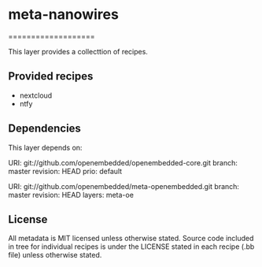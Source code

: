 # meta-nanowires
===================

This layer provides a collecttion of recipes.

Provided recipes
----------------

- nextcloud
- ntfy

Dependencies
------------
This layer depends on:

URI: git://github.com/openembedded/openembedded-core.git
branch: master
revision: HEAD
prio: default

URI: git://github.com/openembedded/meta-openembedded.git
branch: master
revision: HEAD
layers: meta-oe

License
-------

All metadata is MIT licensed unless otherwise stated. Source code included
in tree for individual recipes is under the LICENSE stated in each recipe
(.bb file) unless otherwise stated.
